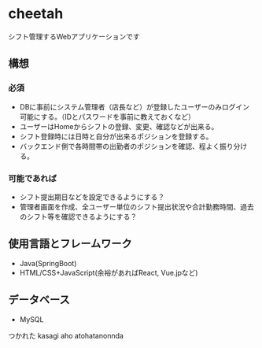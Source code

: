 # cheetah

シフト管理するWebアプリケーションです

## 構想

### 必須

- DBに事前にシステム管理者（店長など）が登録したユーザーのみログイン可能にする。（IDとパスワードを事前に教えておくなど）
- ユーザーはHomeからシフトの登録、変更、確認などが出来る。
- シフト登録時には日時と自分が出来るポジションを登録する。
- バックエンド側で各時間帯の出勤者のポジションを確認、程よく振り分ける。

### 可能であれば

- シフト提出期日などを設定できるようにする？
- 管理者画面を作成、全ユーザー単位のシフト提出状況や合計勤務時間、過去のシフト等を確認できるようにする？

## 使用言語とフレームワーク

- Java(SpringBoot)
- HTML/CSS+JavaScript(余裕があればReact, Vue.jpなど)

## データベース

- MySQL

つかれた
kasagi aho
atohatanonnda